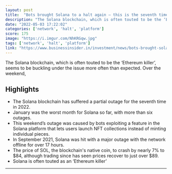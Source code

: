 ```yaml
---
layout: post
title:  "Bots brought Solana to a halt again – this is the seventh time this year"
description: "The Solana blockchain, which is often touted to be the ‘Ethereum killer’, seems to be buckling under the issue more often than expected. Over the weekend,"
date: "2022-05-03 17:22:02"
categories: ['network', 'halt', 'platform']
score: 175
image: "https://i.imgur.com/NhKRGqw.jpg"
tags: ['network', 'halt', 'platform']
link: "https://www.businessinsider.in/investment/news/bots-brought-solana-to-a-halt-again-this-is-the-seventh-time-this-year/amp_articleshow/91257927.cms"
---
```


The Solana blockchain, which is often touted to be the ‘Ethereum killer’, seems to be buckling under the issue more often than expected. Over the weekend,

## Highlights

- The Solana blockchain has suffered a partial outage for the seventh time in 2022.
- January was the worst month for Solana so far, with more than six outages.
- This weekend’s outage was caused by bots exploiting a feature in the Solana platform that lets users launch NFT collections instead of minting individual pieces.
- In September 2021, Solana was hit with a major outage with the network offline for over 17 hours.
- The price of SOL, the blockchain's native coin, to crash by nearly 7% to $84, although trading since has seen prices recover to just over $89.
- Solana is often touted as an ‘Ethereum killer’

---

